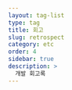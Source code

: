 ```yaml
---
layout: tag-list
type: tag
title: 회고
slug: retrospect
category: etc
order: 4
sidebar: true
description: >
  개발 회고록
---
```

